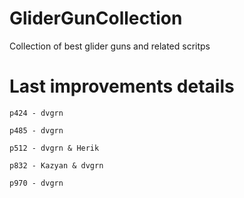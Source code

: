 GliderGunCollection
===================

Collection of best glider guns and related scritps

Last improvements details
====
`p424 - dvgrn`

`p485 - dvgrn`

`p512 - dvgrn & Herik`

`p832 - Kazyan & dvgrn `

`p970 - dvgrn`

